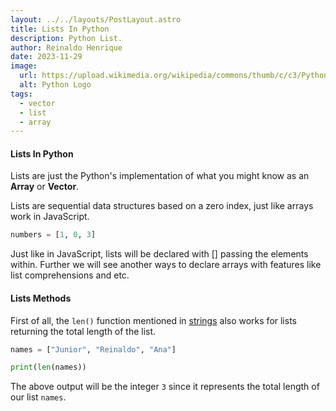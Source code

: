 ```yaml
---
layout: ../../layouts/PostLayout.astro
title: Lists In Python
description: Python List.
author: Reinaldo Henrique
date: 2023-11-29
image:
  url: https://upload.wikimedia.org/wikipedia/commons/thumb/c/c3/Python-logo-notext.svg/640px-Python-logo-notext.svg.png
  alt: Python Logo
tags:
  - vector
  - list
  - array
---
```


#### Lists In Python

Lists are just the Python's implementation of what you might know as an **Array** or **Vector**.

Lists are sequential data structures based on a zero index, just like arrays work in JavaScript.

```python
numbers = [1, 0, 3]
```

Just like in JavaScript, lists will be declared with \[\] passing the elements within.
Further we will see another ways to declare arrays with features like list comprehensions and etc.

#### Lists Methods

First of all, the `len()` function mentioned in <a href="/posts/strings">strings</a> also works for lists returning the total length of the list.

```python
names = ["Junior", "Reinaldo", "Ana"]

print(len(names))
```

The above output will be the integer `3` since it represents the total length of our list `names`.
